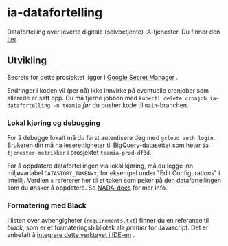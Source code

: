 # ia-datafortelling

Datafortelling 
over leverte digitale (selvbetjente) IA-tjenester. Du finner den [her](https://data.intern.nav.no/story/3f485566-49fc-4867-937e-618293158ef8).

## Utvikling

Secrets for dette prosjektet ligger
i [Google Secret Manager](https://console.cloud.google.com/security/secret-manager?project=teamia-prod-df3d)
.

Endringer i koden vil (per nå) ikke innvirke på eventuelle cronjober som allerede er satt opp. Du må
fjerne jobben med `kubectl delete cronjob ia-datafortelling -n teamia` _før_ du pusher kode
til `main`-branchen.

### Lokal kjøring og debugging

For å debugge lokalt må du først autentisere deg med `gcloud auth login`. Brukeren din må ha
leserettigheter
til [BigQuery-datasettet](https://console.cloud.google.com/bigquery?project=teamia-prod-df3d&ws=!1m4!1m3!3m2!1steamia-prod-df3d!2sia_tjenester_metrikker)
som heter `ia-tjenester-metrikker` i prosjektet `teamia-prod-df3d`.

For å oppdatere datafortellingen via lokal kjøring, må du legge inn
miljøvariabel `DATASTORY_TOKEN=x`, for eksempel under "Edit Configurations" i Intellij. Verdien `x`
refererer her til et token som peker på den datafortellingen som du ønsker å oppdatere.
Se [NADA-docs](https://docs.knada.io/dele-innsikt/datafortelling/#oppdatere-eksisterende-datafortelling)
for mer info.

### Formatering med Black

I listen over avhengigheter (`requirements.txt`) finner du en referanse til _black_, som er et
formateringsbibliotek ala _prettier_ for Javascript. Det er anbefalt
å [integrere dette verktøyet i IDE-en](https://black.readthedocs.io/en/stable/integrations/editors.html)
.
